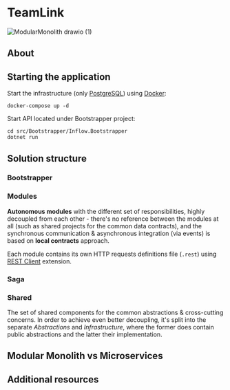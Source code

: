 # TeamLink


![ModularMonolith drawio (1)](https://github.com/ArturLavrov/TeamLink/assets/10619880/ceb8dc87-8d4d-4d55-b1cc-0b7f392ed90c)



## About


## Starting the application

Start the infrastructure (only [PostgreSQL](https://www.postgresql.org)) using [Docker](https://docs.docker.com/get-docker/):

```
docker-compose up -d
```

Start API located under Bootstrapper project:

```
cd src/Bootstrapper/Inflow.Bootstrapper
dotnet run
```

## Solution structure

### Bootstrapper


### Modules

**Autonomous modules** with the different set of responsibilities, highly decoupled from each other - there's no reference between the modules at all (such as shared projects for the common data contracts), and the synchronous communication & asynchronous integration (via events) is based on **local contracts** approach.



Each module contains its own HTTP requests definitions file (`.rest`) using [REST Client](https://marketplace.visualstudio.com/items?itemName=humao.rest-client) extension.

### Saga


### Shared

The set of shared components for the common abstractions & cross-cutting concerns. In order to achieve even better decoupling, it's split into the separate *Abstractions* and *Infrastructure*, where the former does contain public abstractions and the latter their implementation.

## Modular Monolith vs Microservices

## Additional resources

